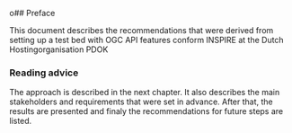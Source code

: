 o## Preface

This document describes the recommendations that were derived from setting up a test bed with OGC API features conform INSPIRE at the Dutch Hostingorganisation PDOK

### Reading advice

The approach is described in the next chapter. It also describes the main stakeholders and requirements that were set in advance.
After that, the results are presented and finaly the recommendations for future steps are listed.

